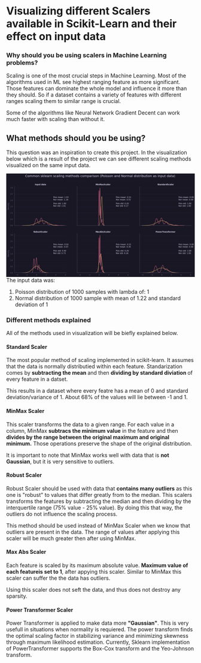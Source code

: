 # Visualizing different Scalers available in Scikit-Learn and their effect on input data

### Why should you be using scalers in Machine Learning problems?

Scaling is one of the most crucial steps in Machine Learning. Most of the algorithms used in ML see highest ranging feature as more significant. Those features can dominate the whole model and influence it more than they should. So if a dataset contains a variety of features with different ranges scaling them to similar range is crucial.

Some of the algorithms like Neural Network Gradient Decent can work much faster with scaling than without it.

## What methods should you be using?

This question was an inspiration to create this project. In the visualization below which is a result of the project we can see different scaling methods visualized on the same input data.

<center>
<img src="Scaling Visualization - Result.png"
     alt="Markdown Monster icon"
     style="float: left; margin-right: 10px;" /> </center>

The input data was:

<ol>
<li>Poisson distribution of 1000 samples with lambda of: 1</li>
<li>Normal distribution of 1000 sample with mean of 1.22 and standard deviation of 1</li>
</ol>

### Different methods explained

All of the methods used in visualization will be biefly explained below.

#### Standard Scaler

The most popular method of scaling implemented in scikit-learn. It assumes that the data is normally distributied within each feature. Standarization comes by <b>subtracting the mean </b> and then <b>dividing by standard diviation </b> of every feature in a datset.

This results in a dataset where every featre has a mean of 0 and standard deviation/variance of 1. About 68% of the values will lie between -1 and 1.

#### MinMax Scaler

This scaler transforms the data to a given range. For each value in a column, MinMax <b>subtracs the minimum value</b> in the feature and then <b>divides by the range between the original maximum and original minimum.</b> Those operations preserve the shape of the original distribution.

It is important to note that MinMax works well with data that is <b>not Gaussian</b>, but it is very sensitive to outliers.

#### Robust Scaler

Robust Scaler should be used with data that <b>contains many outliers</b> as this one is "robust" to values that differ greatly from to the median. This scalers transforms the features by subtracting the median and then dividing by the interquertile range (75% value - 25% value). By doing this that way, the outliers do not influence the scaling process.

This method should be used instead of MinMax Scaler when we know that outliers are present in the data. The range of values after applying this scaler will be much greater then after using MinMax.

#### Max Abs Scaler

Each feature is scaled by its maximum absolute value. <b>Maximum value of each featureis set to 1</b>, after appying this scaler. Similar to MinMax this scaler can suffer the the data has outliers.

Using this scaler does not seft the data, and thus does not destroy any sparsity.

#### Power Transformer Scaler

Power Transformer is applied to make data more <b>"Gaussian"</b>. This is very usefull in situations when normality is requiered. The power transform finds the optimal scaling factor in stabilizing variance and minimizing skewness through maximum likelihood estimation. Currently, Sklearn implementation of PowerTransformer supports the Box-Cox transform and the Yeo-Johnson transform.





